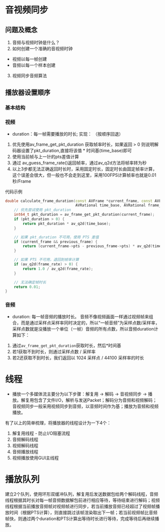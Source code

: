 # 音视频同步
## 问题及概念
1. 音频与视频时钟是什么？
2. 如何创建一个准确的音视频时钟
* 视频以每一帧创建
* 音频以每一个样本创建
3. 视频同步音频算法


## 播放器设置顺序
###  基本结构
### 视频
* duration：每一帧需要播放的时长; 
实现： （按顺序回退）
1. 优先使用av_frame_get_pkt_duration 获取帧率时长，如果返回 > 0 则说明解码器设置了pkt_duration,直接将该值 * 时间基(time_base)即可
2. 使用当前帧与上一针的pts差值计算
3. 通过 av_guess_frame_rate()返回帧率，通过av_q2d方法将帧率转为秒
4. 以上3步都无法正确返回时长时，采用固定时长，固定时长由固定帧率计算，这个误差会很大，但一般也不会走到这里，采用100FPS计算帧率也就是0.01秒/Frame

代码示例

```C++
double calculate_frame_duration(const AVFrame *current_frame, const AVFrame *previous_frame, 
                                AVRational time_base, AVRational frame_rate) {
    // 优先尝试使用 pkt_duration
    int64_t pkt_duration = av_frame_get_pkt_duration(current_frame);
    if (pkt_duration > 0) {
        return pkt_duration * av_q2d(time_base);
    }

    // 如果 pkt_duration 不可用，使用 PTS 差值
    if (current_frame && previous_frame) {
        return (current_frame->pts - previous_frame->pts) * av_q2d(time_base);
    }

    // 如果 PTS 不可用，退回到帧率计算
    if (av_q2d(frame_rate) > 0) {
        return 1.0 / av_q2d(frame_rate);
    }

    // 无法确定帧时长
    return 0.01;
}

```
### 音频
* duration: 每一帧音频的播放时长。
音频不像视频画面一样通过视频帧来组合，而是通过采样点采样率同时决定的，所以“一帧音频”为采样点数/采样率，采样点数就是没播放一个单位（一帧）音频的所有点数，所以音频duration计算如下：
1. 通过`av_frame_get_pkt_duration`获取时长，然后*时间基
2. 若1获取不到时长，则通过采样点数 / 采样率 
3. 若2还获取不到时长，我们返回以 1024 采样点 / 44100 采样率的时长

# 线程
* 播放一个多媒体流主要分为以下步骤：解复用 -> 解码 -> 音视频同步 -> 播放。解复用包含了文件I/O，解析与发送Packet；解码分为音频和视频解码；音视频同步一般采用视频同步到音频，以音频时间作为基；播放为音频和视频播放。

有了以上的简单梳理，将播放器的线程设计为一下4个：
1. 解复用线程 - 防止I/O阻塞流程
2. 音频解码线程
3. 视频解码线程
4. 音频播放线程
5. 视频播放使用GUI主线程

# 播放队列
建立2个队列，使用环形双缓冲队列，解复用后发送数据包给两个解码线程，音频线程根据其时长对每一帧音频数据解包前进行相应等待，等待结束进行解码；视频线程根据当前播放音频帧对视频帧进行同步，若当前播放音频已经超过了视频帧播放时间（根据PTS计算），则直接跳过该帧渲染取出下一帧；若当前视频帧比音频帧快，则通过两个duration和PTS计算出等待时长进行等待，完成等待后再继续播放。
